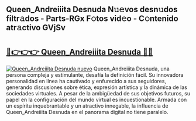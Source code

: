 ## Queen_Andreiiita Desnuda N𝚞𝚎vos desn𝚞dos filtr𝚊dos - Parts-RGx F𝚘tos vid𝚎o - C𝚘ntenido atr𝚊ctivo GVjSv

# <h2><a href="http://mb2321.tromn.icu/?c=Queen_Andreiiita+Desnuda">🔗👉👉👉 Queen_Andreiiita Desnuda 🔗🔗</a></h2>

[![Queen_Andreiiita Desnuda nuevo](https://i.imgur.com/pEAQMta.gif)](http://mb2321.tromn.icu/?c=Queen_Andreiiita+Desnuda)
Queen_Andreiiita Desnuda, una persona compleja y estimulante, desafía la definición fácil. Su innovadora personalidad en línea ha cautivado y enfurecido a sus seguidores, generando discusiones sobre ética, expresión artística y la dinámica de las sociedades virtuales. A pesar de la ambigüedad de sus objetivos futuros, su papel en la configuración del mundo virtual es incuestionable. Armada con un espíritu inquebrantable y un atractivo innegable, la influencia de Queen_Andreiiita Desnuda en el panorama digital no tiene paralelo.

